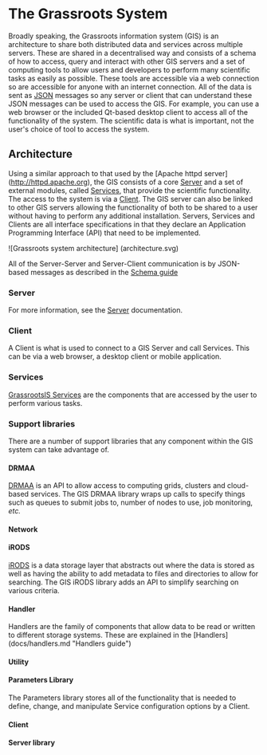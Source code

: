 ﻿# The Grassroots System


Broadly speaking, the Grassroots information system (GIS) is an architecture to share both distributed data and services across multiple servers. 
These are shared in a decentralised way and consists of a schema of how to access, query and interact with other GIS servers and a set of computing tools to allow users and developers to perform many scientific tasks as easily as possible. 
These tools are accessible via a web connection so are accessible for anyone with an internet connection.
All of the data is sent as [JSON](http://json.org/) messages so any server or client that can understand these JSON messages can be used to access the GIS. For example, you can use a web browser or the included Qt-based desktop client to access all of the functionality of the system. The scientific data is what is important, not the user's choice of tool to access the system.


## Architecture

Using a similar approach to that used by the [Apache httpd server] (http://httpd.apache.org), the GIS consists of a core [Server](#server) and a set of external modules, called [Services](docs/services_lib.md), that provide the scientific functionality. The access to the system is via a [Client](#clients). The GIS server can also be linked to other GIS servers allowing the functionality of both to be shared to a user without having to perform any additional installation. Servers, Services and Clients are all interface specifications in that they declare an Application Programming Interface (API) that need to be implemented. 

![Grassroots system architecture] (architecture.svg)


All of the Server-Server and Server-Client communication is by JSON-based messages as described in the [Schema guide](docs/schema.md "Schema Guide")

### Server

For more information, see the [Server](docs/server.md "Server guide") documentation.

### Client

A Client is what is used to connect to a GIS Server and call Services. This can be via a web browser, a desktop client or mobile application.

### Services

[GrassrootsIS Services](docs/services.md "Services guide") are the components that are accessed by the user to perform various tasks.


### Support libraries

There are a number of support libraries that any component within the GIS system can take advantage of.

#### DRMAA

[DRMAA](http://www.drmaa.org/) is an API to allow access to computing grids, clusters and cloud-based services. The GIS DRMAA library wraps up calls to specify things such as queues to submit jobs to, number of nodes to use, job monitoring, *etc.*

#### Network

#### iRODS

[iRODS](http://irods.org/) is a data storage layer that abstracts out where the data is stored as well as having the ability to add metadata to files and directories to allow for searching. The GIS iRODS library adds an API to simplify searching on various criteria.


#### Handler

Handlers are the family of components that allow data to be read or written to different storage systems. These are explained in the [Handlers] (docs/handlers.md "Handlers guide")

#### Utility

#### Parameters Library

The Parameters library stores all of the functionality that is needed to define, change, and manipulate Service configuration options by a Client. 

#### Client

#### Server library
